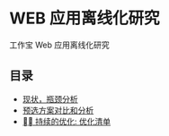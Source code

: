 # WEB 应用离线化研究

工作宝 Web 应用离线化研究

## 目录

* [现状，瓶颈分析](problems.md)
* [预选方案对比和分析](compare.md)
* [ 持续的优化: 优化清单](optmization.md)

